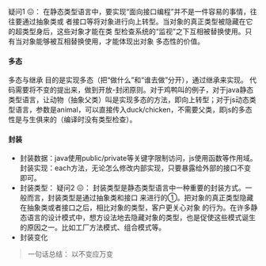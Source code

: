 疑问1 😖：
在静态类型语言中，要实现“面向接口编程”并不是一件容易的事情，往往要通过抽象类或
者接口等将对象进行向上转型。当对象的真正类型被隐藏在它的超类型身后，这些对象才能在类
型检查系统的“监视”之下互相被替换使用。只有当对象能够被互相替换使用，才能体现出对象
多态性的价值。

#### 多态
多态与继承
目的是实现多态（把“做什么”和“谁去做”分开），通过继承来实现。
代码需要将不变的提出来，做到开放-封闭原则。对于鸡鸭叫的例子，对于java静态类型语言，让动物（抽象父类）叫是实现多态的方法，即向上转型；对于js动态类型语言，参数是animal，可以直接传入duck/chicken，不需要父类，即js的多态性是与生俱来的（编译时没有类型检查）。

#### 封装
 - 封装数据：java使用public/private等关键字限制访问，js使用函数等作用域。
封装实现：each方法，无论怎么修改内部实现，只要暴露给外部的接口不变即可。
 - 封装类型：
疑问2 😖：
封装类型是静态类型语言中一种重要的封装方式。一般而言，封装类型是通过抽象类和接口
来进行的①。把对象的真正类型隐藏在抽象类或者接口之后，相比对象的类型，客户更关心对象
的行为。在许多静态语言的设计模式中，想方设法地去隐藏对象的类型，也是促使这些模式诞生
的原因之一。比如工厂方法模式、组合模式等。 
 - 封装变化

> 一句话总结：
> <quote> 以不变应万变 </quote>